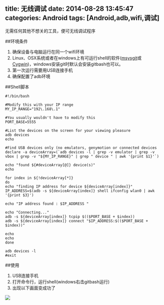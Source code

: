 title: 无线调试
date: 2014-08-28 13:45:47
categories: Android
tags: [Android,adb,wifi,调试]
---
无需任何其他不想关的工具，便可无线调试程序
<!--more-->
##环境条件
1. 确保设备与电脑运行在同一个wifi环境
2. Linux、OSX系统或者在windows上有可运行shell的软件([msysgit](http://msysgit.github.io/)或[Cygwin](http://www.cygwin.com/))，windows安装git时默认会安装gitbash也可以。
3. 第一次运行需要用USB连接手机
4. 确保配置了adb环境

##Shell脚本
```shell
#!/bin/bash
   
#Modify this with your IP range
MY_IP_RANGE="192\.168\.1"

#You usually wouldn't have to modify this
PORT_BASE=5555

#List the devices on the screen for your viewing pleasure
adb devices
echo

#Find USB devices only (no emulators, genymotion or connected devices
declare -a deviceArray=(`adb devices -l | grep -v emulator | grep -v vbox | grep -v "${MY_IP_RANGE}" | grep " device " | awk '{print $1}'`)  

echo "found ${#deviceArray[@]} device(s)"
echo

for index in ${!deviceArray[*]}
do
echo "finding IP address for device ${deviceArray[index]}"
IP_ADDRESS=$(adb -s ${deviceArray[index]} shell ifconfig wlan0 | awk '{print $3}')

echo "IP address found : $IP_ADDRESS "

echo "Connecting..."
adb -s ${deviceArray[index]} tcpip $(($PORT_BASE + $index))
adb -s ${deviceArray[index]} connect "$IP_ADDRESS:$(($PORT_BASE + $index))"

echo
echo
done

adb devices -l
#exit
```

##使用
1. USB连接手机
2. 打开命令行，运行shell(windows右击gitbash运行)
3. 出现以下画面变成功了 

![](/img/14082802.png)